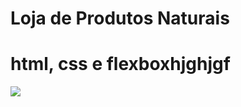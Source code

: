 # Loja de Produtos Naturais

# html, css e flexboxhjghjgf
<img src="https://raw.githubusercontent.com/dieegobs/loja-de-produtos-naturais/refs/heads/main/images/Site.png"/>





















































































































































